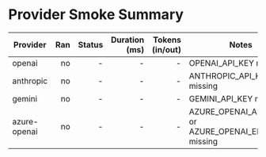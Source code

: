 # Provider Smoke Summary

| Provider | Ran | Status | Duration (ms) | Tokens (in/out) | Notes |
|---|---:|---:|---:|---:|---|
| openai | no | - | - | - | OPENAI_API_KEY missing |
| anthropic | no | - | - | - | ANTHROPIC_API_KEY missing |
| gemini | no | - | - | - | GEMINI_API_KEY missing |
| azure-openai | no | - | - | - | AZURE_OPENAI_API_KEY or AZURE_OPENAI_ENDPOINT missing |